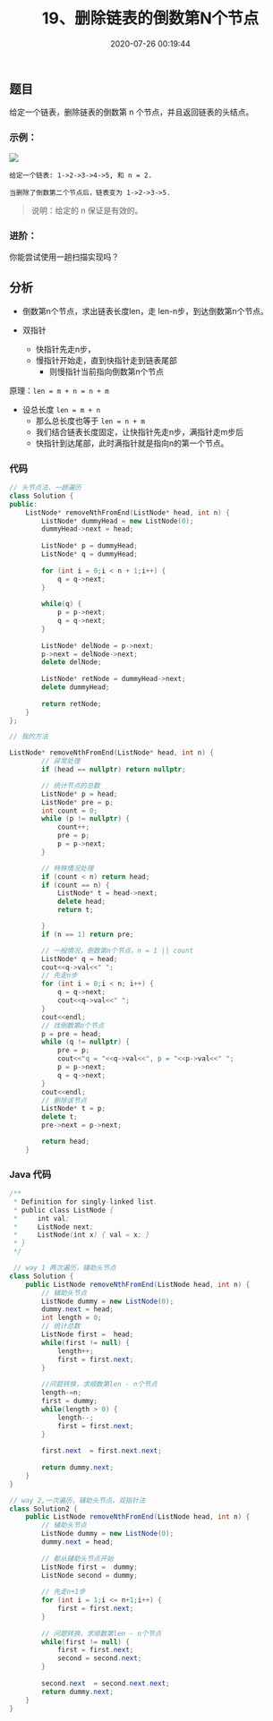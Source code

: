﻿---
title: 19、删除链表的倒数第N个节点
categories:
- leetcode
tags:
  - 链表
  - 双指针
date: 2020-07-26 00:19:44
---

## 题目
给定一个链表，删除链表的倒数第 n 个节点，并且返回链表的头结点。

### 示例：

![](/images/19-1.png)

```
给定一个链表: 1->2->3->4->5, 和 n = 2.

当删除了倒数第二个节点后，链表变为 1->2->3->5.
```
> 说明：给定的 n 保证是有效的。

### 进阶：

你能尝试使用一趟扫描实现吗？

<!-- 来源：力扣（LeetCode）
链接：https://leetcode-cn.com/problems/remove-nth-node-from-end-of-list
著作权归领扣网络所有。商业转载请联系官方授权，非商业转载请注明出处。 -->

## 分析

- 倒数第n个节点，求出链表长度len，走 len-n步，到达倒数第n个节点。

- 双指针
    - 快指针先走n步，
    - 慢指针开始走，直到快指针走到链表尾部
        - 则慢指针当前指向倒数第n个节点

原理：`len = m + n = n + m`
- 设总长度 `len = m + n`
    - 那么总长度也等于 `len = n + m`
    - 我们结合链表长度固定，让快指针先走n步，满指针走m步后
    - 快指针到达尾部，此时满指针就是指向n的第一个节点。
### 代码
```cpp
// 头节点法、一趟遍历
class Solution {
public:
    ListNode* removeNthFromEnd(ListNode* head, int n) {
        ListNode* dummyHead = new ListNode(0);
        dummyHead->next = head;
        
        ListNode* p = dummyHead;
        ListNode* q = dummyHead;
        
        for (int i = 0;i < n + 1;i++) {
            q = q->next;
        }
        
        while(q) {
            p = p->next;
            q = q->next;
        }
        
        ListNode* delNode = p->next;
        p->next = delNode->next;
        delete delNode;
        
        ListNode* retNode = dummyHead->next;
        delete dummyHead;
        
        return retNode;
    }
};

// 我的方法

ListNode* removeNthFromEnd(ListNode* head, int n) {
        // 异常处理
        if (head == nullptr) return nullptr;

        // 统计节点的总数
        ListNode* p = head;
        ListNode* pre = p;
        int count = 0;
        while (p != nullptr) {
            count++;
            pre = p;
            p = p->next;
        }

        // 特殊情况处理
        if (count < n) return head;
        if (count == n) {
            ListNode* t = head->next;
            delete head;
            return t;

        }
        if (n == 1) return pre;

        // 一般情况，倒数第n个节点，n = 1 || count
        ListNode* q = head;
        cout<<q->val<<" ";
        // 先走n步
        for (int i = 0;i < n; i++) {
            q = q->next;
            cout<<q->val<<" ";
        }
        cout<<endl;
        // 找倒数第n个节点
        p = pre = head;
        while (q != nullptr) {
            pre = p;
            cout<<"q = "<<q->val<<", p = "<<p->val<<" ";
            p = p->next;
            q = q->next;
        }
        cout<<endl;
        // 删除该节点
        ListNode* t = p;
        delete t;
        pre->next = p->next;

        return head;
    }
```


### Java 代码
```java
/**
 * Definition for singly-linked list.
 * public class ListNode {
 *     int val;
 *     ListNode next;
 *     ListNode(int x) { val = x; }
 * }
 */

 // way 1 两次遍历，辅助头节点
class Solution {
    public ListNode removeNthFromEnd(ListNode head, int n) {
        // 辅助头节点
        ListNode dummy = new ListNode(0);
        dummy.next = head;
        int length = 0;
        // 统计总数
        ListNode first =  head;
        while(first != null) {
            length++;
            first = first.next;
        }
        
        //问题转换，求顺数第len - n个节点
        length-=n;
        first = dummy;
        while(length > 0) {
            length--;
            first = first.next;
        }
        
        first.next  = first.next.next;
        
        return dummy.next;
    }
}

// way 2,一次遍历，辅助头节点，双指针法
class Solution2 {
    public ListNode removeNthFromEnd(ListNode head, int n) {
        // 辅助头节点
        ListNode dummy = new ListNode(0);
        dummy.next = head;
        
        // 都从辅助头节点开始
        ListNode first =  dummy;
        ListNode second = dummy;
        
        // 先走n+1步
        for (int i = 1;i <= n+1;i++) {
            first = first.next;
        }
        
        // 问题转换，求顺数第len - n个节点
        while(first != null) {
            first = first.next;
            second = second.next;
        }
        
        second.next  = second.next.next;
        return dummy.next;
    }
}
```